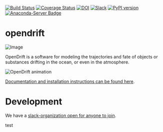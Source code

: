 [![Build Status](https://circleci.com/gh/OpenDrift/opendrift.svg?style=svg)](https://app.circleci.com/pipelines/github/OpenDrift/opendrift)
[![Coverage Status](https://coveralls.io/repos/github/OpenDrift/opendrift/badge.svg?branch=master)](https://coveralls.io/github/OpenDrift/opendrift?branch=master)
[![DOI](https://zenodo.org/badge/DOI/10.5281/zenodo.582321.svg)](https://doi.org/10.5281/zenodo.582321)
[![Slack](https://img.shields.io/badge/slack-opendrift-yellow.svg)](https://join.slack.com/t/opendrift-dev/shared_invite/zt-ozansc5h-AzMOOS9jOs~3CBihRR37Lw)
[![PyPI version](https://badge.fury.io/py/opendrift.svg)](https://badge.fury.io/py/opendrift)
[![Anaconda-Server Badge](https://anaconda.org/conda-forge/opendrift/badges/version.svg)](https://anaconda.org/conda-forge/opendrift)

opendrift
=========

![Image](https://github.com/opendrift/opendrift/blob/master/docs/opendrift_logo.png)

OpenDrift is a software for modeling the trajectories and fate of objects or substances drifting in the ocean, or even in the atmosphere.

![OpenDrift animation](https://dl.dropboxusercontent.com/s/u9apyh7ci1mdowg/opendrift.gif?dl=0)

[Documentation and installation instructions can be found here](https://opendrift.github.io/install.html).

Development
===========

We have a [slack-organization open for anyone to join](https://join.slack.com/t/opendrift-dev/shared_invite/zt-ozansc5h-AzMOOS9jOs~3CBihRR37Lw).

test
